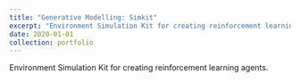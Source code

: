 ```yaml
---
title: "Generative Modelling: Simkit"
excerpt: "Environment Simulation Kit for creating reinforcement learning agents."
date: 2020-01-01
collection: portfolio
---
```


Environment Simulation Kit for creating reinforcement learning agents.